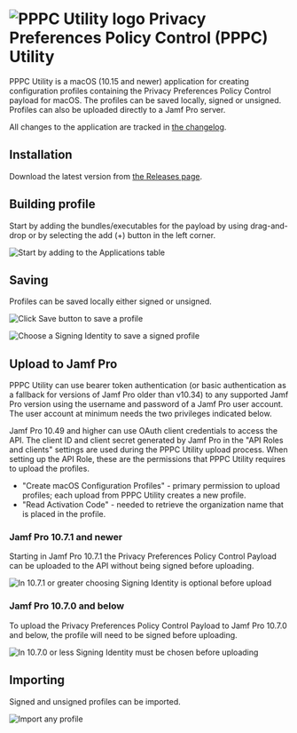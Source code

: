 # ![PPPC Utility logo][logo] Privacy Preferences Policy Control (PPPC) Utility

[logo]: /Resources/Assets.xcassets/AppIcon.appiconset/PPPC_Logo_32%402x.png "PPPC Utility"

PPPC Utility is a macOS (10.15 and newer) application for creating configuration profiles containing the Privacy Preferences Policy Control payload for macOS. The profiles can be saved locally, signed or unsigned. Profiles can also be uploaded directly to a Jamf Pro server.

All changes to the application are tracked in [the changelog](https://github.com/jamf/PPPC-Utility/blob/master/CHANGELOG.md).

## Installation

Download the latest version from [the Releases page](https://github.com/jamf/PPPC-Utility/releases).

## Building profile

Start by adding the bundles/executables for the payload by using drag-and-drop or by selecting the add (+) button in the left corner.

![Start by adding to the **Applications** table](/Images/Building.png "Building profile")

## Saving

Profiles can be saved locally either signed or unsigned.

![Click **Save** button to save a profile](/Images/SavingUnsigned.png "Saving an unsigned  profile")

![Choose a **Signing Identity** to save a signed profile](/Images/SavingSigned.png "Saving a signed profile")

## Upload to Jamf Pro

PPPC Utility can use bearer token authentication (or basic authentication as a fallback for versions of Jamf Pro older than v10.34) to any supported
Jamf Pro version using the username and password of a Jamf Pro user account.  The user account at minimum needs the two privileges indicated below.

Jamf Pro 10.49 and higher can use OAuth client credentials to access the API.  The client ID and client secret generated by Jamf Pro in the
"API Roles and clients" settings are used during the PPPC Utility upload process.  When setting up the API Role, these are the permissions that
PPPC Utility requires to upload the profiles.

- "Create macOS Configuration Profiles" - primary permission to upload profiles; each upload from PPPC Utility creates a new profile.
- "Read Activation Code" - needed to retrieve the organization name that is placed in the profile.

### Jamf Pro 10.7.1 and newer

Starting in Jamf Pro 10.7.1 the Privacy Preferences Policy Control Payload can be uploaded to the API without being signed before uploading.

![In 10.7.1 or greater choosing **Signing Identity** is optional before upload](/Images/UploadUnsigned.png "Upload unsigned")

### Jamf Pro 10.7.0 and below

To upload the Privacy Preferences Policy Control Payload to Jamf Pro 10.7.0 and below, the profile will need to be signed before uploading.

![In 10.7.0 or less **Signing Identity** must be chosen before uploading](/Images/UploadSigned.png "Upload signed")

## Importing

Signed and unsigned profiles can be imported.

![Import any profile](/Images/ImportProfile.png "Import profiles")
